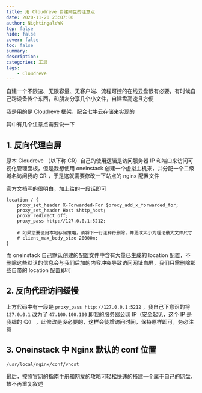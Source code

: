 ```yaml
---
title: 用 Cloudreve 自建网盘的注意点
date: 2020-11-20 23:07:00
author: NightingaleWK
top: false
hide: false
cover: false
toc: false
summary: 
description: 
categories: 工具
tags:
    - Cloudreve
---
```

自建一个不限速、无限容量、无客户端、流程可控的在线云盘很有必要，有时候自己跨设备传个东西，和朋友分享几个小文件，自建盘高速且方便

我是用的是 Cloudreve 框架，配合七牛云存储来实现的

其中有几个注意点需要说一下

## 1. 反向代理白屏
原本 Cloudreve （以下称 CR）自己的使用逻辑是访问服务器 IP 和端口来访问可视化管理面板，但是我想使用 oneinstack 创建一个虚拟主机来，并分配一个二级域名访问我的 CR ，于是这就需要修改一下站点的 nginx 配置文件 

官方文档写的很明白，加上给的一段话即可
```
location / {
    proxy_set_header X-Forwarded-For $proxy_add_x_forwarded_for;
    proxy_set_header Host $http_host;
    proxy_redirect off;
    proxy_pass http://127.0.0.1:5212;

    # 如果您要使用本地存储策略，请将下一行注释符删除，并更改大小为理论最大文件尺寸
    # client_max_body_size 20000m;
}
```
而 oneinstack 自己默认创建的配置文件中含有大量已生成的 location 配置，不删除这些默认的信息会与我们后加的内容冲突导致访问网址白屏，我们只需删除那些自带的 location 配置即可

## 2. 反向代理访问缓慢
上方代码中有一段是 ```proxy_pass http://127.0.0.1:5212``` ，我自己下意识的将 ```127.0.0.1``` 改为了 ```47.100.100.100``` 即我的服务器公网 IP（安全起见，这个 IP 是我编的 😋） ，此修改是没必要的，这样会徒增访问时间，保持原样即可，务必注意

## 3. Oneinstack 中 Nginx 默认的 conf 位置
```
/usr/local/nginx/conf/vhost
```

最后，按照官网的指南手册和网友的攻略可轻松快速的搭建一个属于自己的网盘，故不再重复叙述